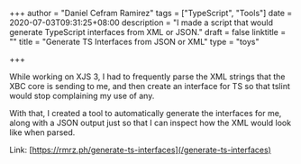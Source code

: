 +++
author = "Daniel Cefram Ramirez"
tags = ["TypeScript", "Tools"]
date = 2020-07-03T09:31:25+08:00
description = "I made a script that would generate TypeScript interfaces from XML or JSON."
draft = false
linktitle = ""
title = "Generate TS Interfaces from JSON or XML"
type = "toys"

+++

While working on XJS 3, I had to frequently parse the XML strings that the XBC core is sending to me, and then create an interface for TS so that tslint would stop complaining my use of any.

With that, I created a tool to automatically generate the interfaces for me, along with a JSON output just so that I can inspect how the XML would look like when parsed.

Link: [https://rmrz.ph/generate-ts-interfaces](/generate-ts-interfaces)
